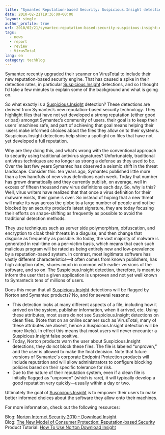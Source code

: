 ```yaml
---
title: "Symantec Reputation-based Security: Suspicious.Insight detections on VirusTotal"
date: 2010-02-21T19:36:00+00:00
layout: single
author_profile: true
url: 2010/02/21/symantec-reputation-based-security-suspicious-insight-detections-on-virustotal/
tags:
  - news
  - report
  - review
  - VirusTotal
lang: en
category: techblog
---
```

Symantec recently upgraded their scanner on [VirusTotal](http://www.virustotal.com/) to include their new reputation-based security engine. That has caused a spike in their detection rates, in particular <a href="http://www.symantec.com/security_response/writeup.jsp?docid=2010-021223-0550-99" target="_blank">Suspicious.Insight</a> detections, and so I thought I’d take a few minutes to explain some of the background and what is going on.

So what exactly is a <a href="http://www.symantec.com/security_response/writeup.jsp?docid=2010-021223-0550-99" target="_blank">Suspicious.Insight</a> detection? These detections are derived from Symantec’s new reputation-based security technology. They highlight files that have not yet developed a strong reputation (either good or bad) amongst Symantec’s community of users. their goal is to keep their users’ machines safe, and part of achieving that goal means helping their  users make informed choices about the files they allow on to their systems. Suspicious.Insight detections help shine a spotlight on files that have not yet developed a full reputation.

Why are they doing this, and what’s wrong with the conventional approach to security using traditional antivirus signatures? Unfortunately, traditional antivirus techniques are no longer as strong a defense as they used to be. Over the last few years Symantec has observed a seismic shift in the threat landscape. Consider this: ten years ago, Symantec published little more than a few handfuls of new virus definitions each week. Today that number has grown dramatically and they currently publish, on average, well in excess of fifteen thousand new virus definitions each day. So, why is this? Well, virus writers have realized that that once a virus definition for their malware exists, their game is over. So instead of hoping that a new threat will make its way across the globe to a large number of people and not be blocked by an security product’s latest signature, they are today focusing their efforts on shape-shifting as frequently as possible to avoid the traditional detection methods.

They use techniques such as server side polymorphism, obfuscation, and encryption to cloak their threats in a disguise, and then change that disguise as frequently as possible. So today, the vast majority of malware is generated in real-time on a per-victim basis, which means that each such malicious program will be rated as being entirely new and low-prevalence by a reputation-based system. In contrast, most legitimate software has vastly different characteristics—it often comes from known publishers, has high adoption rates, shares much in common with earlier versions of the software, and so on. The Suspicious.Insight detection, therefore, is meant to inform the user that a given application is unproven and not yet well known to Symantec’s tens of millions of users.

Does this mean that all <a href="http://www.symantec.com/security_response/writeup.jsp?docid=2010-021223-0550-99" target="_blank">Suspicious.Insight</a> detections will be flagged by Norton and Symantec products? No, and for several reasons:

  * This detection looks at many different aspects of a file, including how it arrived on the system, publisher information, when it arrived, etc. Using these attributes, most users do not see Suspicious.Insight detections on clean files. (Note that on an online scanner such as VirusTotal, many of these attributes are absent, hence a Suspicious.Insight detection will be more likely). In effect this means that most users will never encounter a Suspicious.Insight false positive.
  * Today, Norton products warn the user about Suspicious.Insight detections, they do not block these files. The file is labeled “unproven,” and the user is allowed to make the final decision. Note that future versions of Symantec's corporate Endpoint Protection products will include reputation and will allow administrators to configure blocking policies based on their specific tolerance for risk.
  * Due to the nature of their reputation system, even if a clean file is initially flagged as “unproven” (which is rare), it will typically develop a good reputation very quickly—usually within a day or two.

Ultimately the goal of <a href="http://www.symantec.com/security_response/writeup.jsp?docid=2010-021223-0550-99" target="_blank">Suspicious.Insight</a> is to empower their users to make better informed choices about the software they allow onto their machines.

For more information, check out the following resources:

Blog: <a href="http://community.norton.com/t5/Norton-Protection-Blog/New-Feature-for-Norton-Internet-Security-2010-Download-Insight/ba-p/113827" target="_blank">Norton Internet Security 2010 – Download Insight</a>  
Blog: <a href="http://community.norton.com/t5/Norton-Protection-Blog/The-New-Model-of-Consumer-Protection-Quorum/ba-p/126699" target="_blank">The New Model of Consumer Protection: Reputation-based Security</a>  
Product Tutorial: <a href="http://www.symantec.com/norton/products/tutorials/tutorials.jsp?pvid=nis2010&#038;tutid=download_insight" target="_blank">How To Use Norton Download Insight</a>